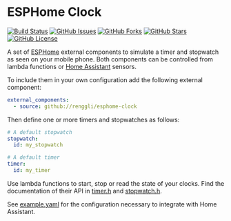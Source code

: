 # ESPHome Clock

[![Build Status](https://github.com/renggli/esphome-clock/actions/workflows/ci.yml/badge.svg)](https://github.com/renggli/esphome-clock/actions/workflows/ci.yml)
[![GitHub Issues](https://img.shields.io/github/issues/renggli/esphome-clock.svg)](https://github.com/renggli/esphome-clock/issues)
[![GitHub Forks](https://img.shields.io/github/forks/renggli/esphome-clock.svg)](https://github.com/renggli/esphome-clock/network)
[![GitHub Stars](https://img.shields.io/github/stars/renggli/esphome-clock.svg)](https://github.com/renggli/esphome-clock/stargazers)
[![GitHub License](https://img.shields.io/badge/license-MIT-blue.svg)](https://raw.githubusercontent.com/renggli/esphome-clock/main/LICENSE)

A set of [ESPHome](https://esphome.io) external components to simulate a timer
and stopwatch as seen on your mobile phone. Both components can be controlled
from lambda functions or [Home Assistant](https://www.home-assistant.io/) sensors.

To include them in your own configuration add the following external component:

```yaml
external_components:
  - source: github://renggli/esphome-clock
```

Then define one or more timers and stopwatches as follows:

```yaml
# A default stopwatch
stopwatch:
  id: my_stopwatch

# A default timer
timer:
  id: my_timer
```

Use lambda functions to start, stop or read the state of your clocks. Find the
documentation of their API in [timer.h](components/timer/timer.h) and
[stopwatch.h](components/stopwatch/stopwatch.h).

See [example.yaml](example.yaml) for the configuration necessary to integrate with Home
Assistant.
